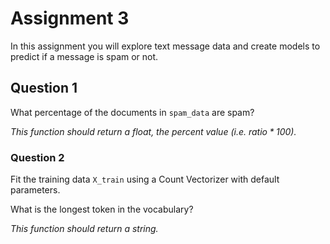 # Assignment 3
In this assignment you will explore text message data and create models to predict if a message is spam or not. 

## Question 1
What percentage of the documents in `spam_data` are spam?

*This function should return a float, the percent value (i.e. $ratio * 100$).*

### Question 2

Fit the training data `X_train` using a Count Vectorizer with default parameters.

What is the longest token in the vocabulary?

*This function should return a string.*